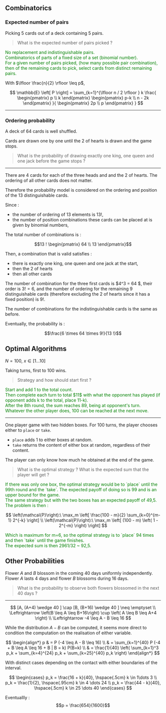
## Combinatorics

### Expected number of pairs

Picking $5$ cards out of a deck containing $5$ pairs.

> What is the expected number of pairs picked ?

<p style="color:green">
No replacement and indistinguishable pairs.<br>
Combinatorics of parts of a fixed size of a set (binomial number).<br>
For a given number of pairs picked, (how many possible pair combination), then of the remaining cards to pick, 
select cards from distinct remaining pairs.  
</p>

With $\lfloor \frac{n}{2} \rfloor \leq p$,

$$
\mathbb{E} \left[ P \right] = \sum_{k=1}^{\lfloor n / 2 \rfloor }
k \frac{
    \begin{pmatrix} p \\ k \end{pmatrix}
    \begin{pmatrix} p-k \\ n - 2k \end{pmatrix}
}{
    \begin{pmatrix} 2p \\ p \end{pmatrix}
}
$$

***

### Ordering probability

A deck of 64 cards is well shuffled.

Cards are drawn one by one until the 2 of hearts is drawn and the game stops.

> What is the probability of drawing exactly one king, one queen and one jack before the game stops ?

***

There are 4 cards for each of the three heads and and the 2 of hearts.
The ordering of all other cards does not matter.

Therefore the probability model is considered on the ordering and position
of the 13 distinguishable cards.

Since :

- the number of ordering of 13 elements is $13!$,
- the number of position combinations these cards can be placed at is given by binomial numbers,

The total number of combinations is :

$$13 ! \begin{pmatrix} 64 \\ 13 \end{pmatrix}$$

Then, a combination that is valid satisfies :

- there is exactly one king, one queen and one jack at the start,
- then the 2 of hearts
- then all other cards

The number of combination for the three first cards is $4^3 = 64 $, their order is $3! = 6$,
and the number of ordering for the remaining 9 distinguishable cards 
(therefore excluding the 2 of hearts since it has a fixed position)
is $9!$.

The number of combinations for the indistinguishable cards is the same as before.

Eventually, the probability is :

$$\frac{6 \times 64 \times 9!}{13 !}$$

## Optimal Algorithms

$N = 100$, $x \in [ 1 \dots 10 ]$ 

Taking turns, first to $100$ wins.

> Strategy and how should start first ?

<p style="color:green">
Start and add 1 to the total count. <br> 
Then complete each turn to total $11$ with what the opponent has played
(if opponent adds k to the total, place 11-k). <br>
After the 8th round, the sum reaches 89, being at opponent's turn. <br>
Whatever the other player does, 100 can be reached at the next move. <br>
</p>

***

One player game with two hidden boxes.
For 100 turns, the player chooses either to `place` or `take`.
- `place` adds $1$ to either boxes at random.
- `take` returns the content of either box at random, 
regardless of their content.

The player can only know how much he obtained at the end of the game.

> What is the optimal strategy ? What is the expected sum that the player will get ?

<p style="color:green">
If there was only one box, the optimal strategy would be to `place` until the 99th round and the `take`. 
The expected payoff of doing so is 99 and is an upper bound for the game. <br>
The same strategy but with the two boxes has an expected payoff of 49,5. <br>
The problem is then :
</p>

$$
\left(\mathcal{P}\right):\ \max_m \left[ \frac{100 - m}{2} \sum_{k=0}^{m-1} 2^{-k}  \right] \\
\left(\mathcal{P}\right):\ \max_m \left[ (100 - m) \left( 1 - 2^{-m} \right) \right]
$$

<p style="color:green">
Which is maximum for m=6,
so the optimal strategy is to `place` 94 times and then `take` until the game finishes. <br>
The expected sum is then 2961/32 ~ 92,5.
</p>

## Other Probabilities

Flower $A$ and $B$ blossom in the coming $40$ days uniformly independently.
Flower $A$ lasts $4$ days and flower $B$ blossoms during $16$ days. 

> What is the probability to observe both flowers blossomed in the next 40 days ?

***

$$
[A, (A+4) \wedge 40 ] \cap [B, (B+16) \wedge 40 ] \neq \emptyset \\
\Leftrightarrow \left(B \leq A \leq B+16\right) \cup \left( A \leq B \leq A+4 \right) \\
\Leftrightarrow -4 \leq A - B \leq 16   
$$

While the distribution $A - B$ can be computed, 
it seems more direct to condition the computation on the realisation of either variable.

$$
\begin{align*} 
p & = P (-4 \leq A - B \leq 16) \\
& = \sum_{k=1}^{40} P (-4 + B \leq A \leq 16 + B | B = k) P(B=k) \\
& = \frac{1}{40} \left( \sum_{k=1}^3 p_k + \sum_{k=4}^{24} p_k + \sum_{k=25}^{40} p_k \right)
\end{align*}
$$

With distinct cases depending on the contact with either boundaries of the interval.

$$
\begin{cases}
p_k = \frac{16 + k}{40}, \hspace{.5cm} k \in 1\dots 3 \\
p_k = \frac{1}{2}, \hspace{.95cm} k \in 4 \dots 24 \\
p_k = \frac{44 - k}{40}, \hspace{.5cm} k \in 25 \dots 40
\end{cases}
$$

Eventuallly : 
$$p = \frac{654}{1600}$$

